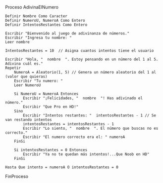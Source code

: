 Proceso AdivinaElNumero 
	
	Definir Nombre Como Caracter 
	Definir NumeroU, NumeroA Como Entero 
	Definir IntentosRestantes Como Entero
	
	Escribir "Bienvenido al juego de adivinanza de números."
	Escribir "Ingresa tu nombre: "
	Leer nombre
	
	IntentosRestantes = 10  // Asigna cuantos intentos tiene el usuario
	
	Escribir "Hola, "  nombre  ". Estoy pensando en un número del 1 al 5. Adivina cuál es."
	Repetir
		NumeroA = Aleatorio(1, 5) // Genera un número aleatorio del 1 al (valor que quieras)
		Escribir "Tu numero: "
		Leer NumeroU
		
		Si NumeroU = NumeroA Entonces
			Escribir "¡Felicidades, "  nombre  "! Has adivinado el número."
			Escribir "Que Pro en HD!"
		Sino
			Escribir "Intentos restantes: "  intentosRestantes - 1 // Se van restando intentos
			intentosRestantes = intentosRestantes - 1
			Escribir "Lo siento, "  nombre  ". El número que buscas no es correcto."
			Escribir "El numero correcto era el: " numeroA
		FinSi
		
		Si intentosRestantes = 0 Entonces
			Escribir "Ya no te quedan más intentos!...Que Noob en HD"
		FinSi
		
	Hasta Que intento = numeroA O intentosRestantes = 0
	
FinProceso
